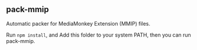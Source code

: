 ## pack-mmip

Automatic packer for MediaMonkey Extension (MMIP) files.

Run `npm install`, and Add this folder to your system PATH, then you can run pack-mmip.